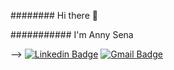 ######## Hi there 👋

########### I'm Anny Sena

--> [![Linkedin Badge](https://img.shields.io/badge/-Anny%20Dos%20Santos%20Sena%20Vaz-6633cc?style=flat-square&logo=Linkedin&logoColor=white&link=https://www.linkedin.com/in/annydossantosenavaz/)](https://www.linkedin.com/in/annydossantosenavaz/) 
[![Gmail Badge](https://img.shields.io/badge/-annysena.as44@gmail.com-6633cc?style=flat-square&logo=Gmail&logoColor=white&link=mailto:annysena.as44@gmail.com)](mailto:annysena.as44@gmail.com)

